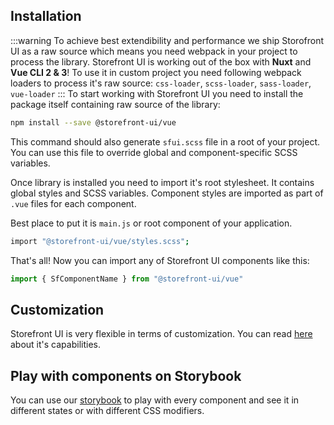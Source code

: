 
## Installation
:::warning 
To achieve best extendibility and performance we ship Storofront UI as a raw source which means you need webpack in your project to process the library.
Storefront UI is working out of the box  with **Nuxt** and **Vue CLI 2 & 3**!
To use it in custom project you need following webpack loaders to process it's raw source: `css-loader`, `scss-loader`, `sass-loader`, `vue-loader`
:::
To start working with Storefront UI you need to install the package itself containing raw source of the library:
```bash
npm install --save @storefront-ui/vue
```
This command should also generate `sfui.scss` file in a root of your project. You can use this file to override global and component-specific SCSS variables.

Once library is installed you need to import it's root stylesheet. It contains global styles and SCSS variables. Component styles are imported as part of `.vue` files for each component.

Best place to put it is `main.js` or root component of your application.
```bash
import "@storefront-ui/vue/styles.scss";
```

That's all! Now you can import any of Storefront UI components like this:

```js
import { SfComponentName } from "@storefront-ui/vue"
```

## Customization

Storefront UI is very flexible in terms of customization. You can read [here](customization.md) about it's capabilities.

## Play with components on Storybook

You can use our [storybook]((http://storybook.storefrontui.io/)) to play with every component and see it in different states or with different CSS modifiers.

